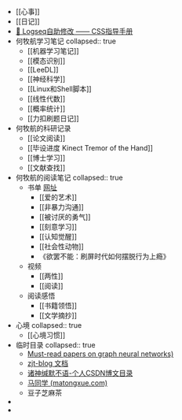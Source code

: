 - [[心事]]
- [[日记]]
- [💅 Logseq自助修改 —— CSS指导手册](https://zhuanlan.zhihu.com/p/548640615)
- 何牧航学习笔记
  collapsed:: true
	- [[机器学习笔记]]
	- [[模态识别]]
	- [[LeeDL]]
	- [[神经科学]]
	- [[Linux和Shell脚本]]
	- [[线性代数]]
	- [[概率统计]]
	- [[力扣刷题日记]]
- 何牧航的科研记录
	- [[论文阅读]]
	- [[毕设进度 Kinect Tremor of the Hand]]
	- [[博士学习]]
	- [[文献查找]]
- 何牧航的阅读笔记
  collapsed:: true
	- 书单 [网址](https://github.com/HarborLibrary/Psychology/blob/master/%E5%9F%83%E5%88%A9%E5%A5%A5%E7%89%B9%C2%B7%E9%98%BF%E4%BC%A6%E6%A3%AE%EF%BC%9A%E7%A4%BE%E4%BC%9A%E6%80%A7%E5%8A%A8%E7%89%A9.pdf)
		- [[爱的艺术]]
		- [[非暴力沟通]]
		- [[被讨厌的勇气]]
		- [[刻意学习]]
		- [[认知觉醒]]
		- [[社会性动物]]
		- 《欲罢不能：刷屏时代如何摆脱行为上瘾》
	- 视频
		- [[两性]]
		- [[阅读]]
	- 阅读感悟
		- [[书籍领悟]]
		- [[文学摘抄]]
- 心境
  collapsed:: true
	- [[心境习惯]]
- 临时目录
  collapsed:: true
	- [ Must-read papers on graph neural networks)](https://github.com/thunlp/GNNPapers?source=post_page-----f24d4eb2cc2b--------------------------------#survey-papers)
	- [zjt-blog 文档](https://zjt-blog.readthedocs.io/zh/latest/%E7%94%9F%E6%B4%BB/index.html)
	- [诸神缄默不语-个人CSDN博文目录](https://blog.csdn.net/PolarisRisingWar/article/details/116396744)
	- [马同学 (matongxue.com)](https://www.matongxue.com/login/?url=https://www.matongxue.com/madocs/447)
	- 豆子芝麻茶
-
-